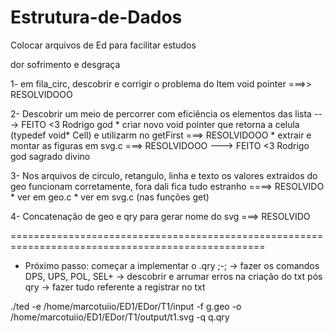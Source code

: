# Estrutura-de-Dados
Colocar arquivos de Ed para facilitar estudos

dor sofrimento e desgraça

1- em fila_circ, descobrir e corrigir o problema do Item void pointer ===>> RESOLVIDOOO

2- Descobrir um meio de percorrer com eficiência os elementos das lista ---> FEITO <3 Rodrigo god 
    * criar novo void pointer que retorna a celula (typedef void* Cell) 
    e utilizarm no getFirst ===> RESOLVIDOOO
    * extrair e montar as figuras em svg.c ===> RESOLVIDOOO
    ---> FEITO <3 Rodrigo god sagrado divino

3- Nos arquivos de circulo, retangulo, linha e texto os valores extraidos do geo funcionam corretamente, fora dali fica tudo estranho  ====> RESOLVIDO
    * ver em geo.c
    * ver em svg.c (nas funções get)

4- Concatenação de geo e qry para gerar nome do svg ===> RESOLVIDO

==================================================================================================

 * Próximo passo: começar a implementar o .qry ;-;
    -> fazer os comandos DPS, UPS, POL, SEL+
    -> descobrir e arrumar erros na criação do txt pós qry
    -> fazer tudo referente a registrar no txt

./ted -e /home/marcotuiio/ED1/EDor/T1/input -f g.geo -o /home/marcotuiio/ED1/EDor/T1/output/t1.svg -q q.qry


